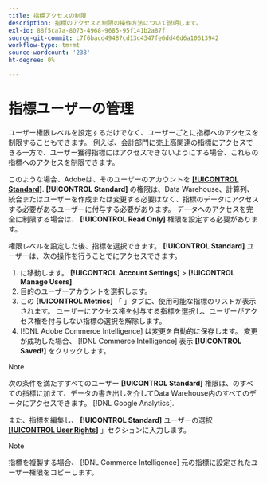 ```yaml
---
title: 指標アクセスの制限
description: 指標のアクセスと制限の操作方法について説明します。
exl-id: 88f5ca7a-8073-4968-9685-95f141b2a87f
source-git-commit: c7f6bacd49487cd13c4347fe6dd46d6a10613942
workflow-type: tm+mt
source-wordcount: '238'
ht-degree: 0%

---
```


# 指標ユーザーの管理

ユーザー権限レベルを設定するだけでなく、ユーザーごとに指標へのアクセスを制限することもできます。 例えば、会計部門に売上高関連の指標にアクセスできる一方で、ユーザー獲得指標にはアクセスできないようにする場合、これらの指標へのアクセスを制限できます。

このような場合、Adobeは、そのユーザーのアカウントを **[[!UICONTROL Standard]](../../administrator/user-management/user-management.md)**. **[!UICONTROL Standard]** の権限は、Data Warehouse、計算列、統合またはユーザーを作成または変更する必要はなく、指標のデータにアクセスする必要があるユーザーに付与する必要があります。 データへのアクセスを完全に制限する場合は、 **[!UICONTROL Read Only]** 権限を設定する必要があります。

権限レベルを設定した後、指標を選択できます。 **[!UICONTROL Standard]** ユーザーは、次の操作を行うことでにアクセスできます。

1. に移動します。 **[!UICONTROL Account Settings]** > **[!UICONTROL Manage Users]**.
1. 目的のユーザーアカウントを選択します。
1. この **[!UICONTROL Metrics]** 「 」タブに、使用可能な指標のリストが表示されます。 ユーザーにアクセス権を付与する指標を選択し、ユーザーがアクセス権を付与しない指標の選択を解除します。
1. [!DNL Adobe Commerce Intelligence] は変更を自動的に保存します。 変更が成功した場合、 [!DNL Commerce Intelligence] 表示 **[!UICONTROL Saved!]** をクリックします。

>[!NOTE]
>
>次の条件を満たすすべてのユーザー **[!UICONTROL Standard]** 権限は、のすべての指標に加えて、データの書き出しを介してData Warehouse内のすべてのデータにアクセスできます。 [!DNL Google Analytics].

また、指標を編集し、 **[!UICONTROL Standard]** ユーザーの選択 **[[!UICONTROL User Rights]](../../data-user/reports/ess-manage-data-metrics.md)** 」セクションに入力します。

>[!NOTE]
>
>指標を複製する場合、 [!DNL Commerce Intelligence] 元の指標に設定されたユーザー権限をコピーします。
